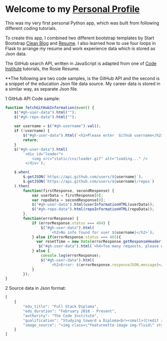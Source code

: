 # Welcome to my [Personal Profile](https://ddeveloper72-profile.herokuapp.com/)

This was my very first personal Python app, which was built from following different coding tutorials.

To create this app, I combined two different bootstrap templates by Start Bootstrap [Clean Blog](https://startbootstrap.com/template-overviews/clean-blog/) and [Resume](https://startbootstrap.com/template-overviews/resume/).  I also learned how to use four loops in Flask to arrange my resume and work experience data which is stored as Json data.

The GitHub search API, written in JavaScript is adapted from one of [Code Institute](https://courses.codeinstitute.net/) tutorials, the Rosie Resume.

**The following are two code samples, is the GitHub API and the second is a snippet of the education Json file data source.  My career data is stored in a similar way, as separate Json file.

1 GitHub API Code sample:

```javascript
function fetchGitHubInformation(event) {
    $("#gh-user-data").html("");
    $("#gh-repo-data").html("");
    
    var username = $("#gh-username").val();
    if (!username) {
        $("#gh-user-data").html(`<h2>Please enter  Github username</h2>`);
        return;
    }
    $("#gh-user-data").html(
        `<div id="loader">
            <img src="static/css/loader.gif" alt="loading..." />
         </div>`);

    $.when(
        $.getJSON(`https://api.github.com/users/${username}`),
        $.getJSON(`https://api.github.com/users/${username}/repos`)
    ).then(
        function(firstResponse, secondResponse) {
            var userData = firstResponse[0];
            var repoData = secondResponse[0];
            $("#gh-user-data").html(userInformationHTML(userData));
            $("#gh-repo-data").html(repoInformationHTML(repoData));
        },
        function(errorResponse) {
            if (errorResponse.status === 404) {
                $("#gh-user-data").html(
                    `<h2>No info found for user ${username}</h2>`);
            } else if(errorResponse.status === 403){
              var resetTime = new Date(errorResponse.getResponseHeader('x-Ratelimit-Reset')*1000);
               $("#gh-user-data").html(`<h4>Too many requests, please wait until ${resetTime.toLocaleTimeString()} has passed</h4>`);
            } else {
                console.log(errorResponse);
                $("#gh-user-data").html(
                    `<h2>Error: ${errorResponse.responseJSON.message}</h2>`);
            }
        });
}
```

2 Source data in Json format:

```javascript
[
    {
        "edu_title": "Full Stack Diploma",
        "edu_duration": "February 2018 - Present",
        "authority": "The Code Institute",
        "qualification": "Studying toward a Diploma<br><small>(Credit rated by EDINBURGH NAPIER UNIVERSITY)</small>",
        "image_source": "<img class=\"featureette-image img-fluid\" style=\"max-width: 40%;\" src=\"/static/img/ci.PNG\" alt=\"The Code Institute\">"
    }
]
```
